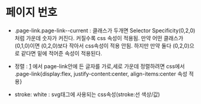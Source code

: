 # 페이지 번호

- .page-link.page-link--current : 클래스가 두개면 Selector Specificity(0,2,0) 처럼 가운데 숫자가 커진다. 커질수록 css 속성이 적용됨. 만약 어떤 클래스가 (0,1,0)이면 (0,2,0)보다 작아서 css속성이 적용 안됨. 하지만 만약 둘다 (0,2,0)으로 같다면 밑에 적어준 속성이 적용된다.

- 정렬 : <a href="#" class="page-link">1</a> 에서 page-link안에 든 글자를 가로,세로 가운데 정렬하려면 css에서 .page-link{display:flex, justify-content:center, align-items:center 속성 적용}

- stroke: white : svg태그에 사용되는 css속성(stroke:선 색상/값)
